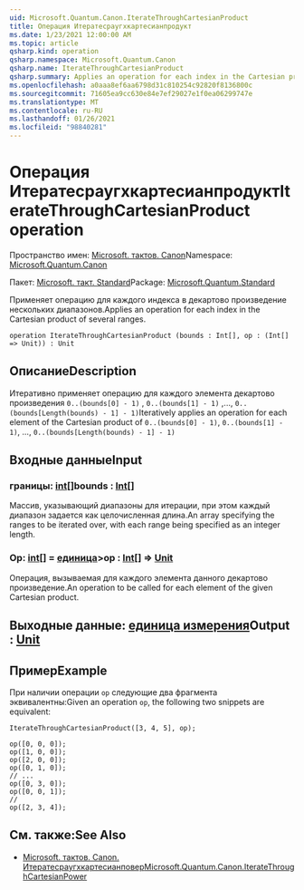```yaml
---
uid: Microsoft.Quantum.Canon.IterateThroughCartesianProduct
title: Операция Итератесраугхкартесианпродукт
ms.date: 1/23/2021 12:00:00 AM
ms.topic: article
qsharp.kind: operation
qsharp.namespace: Microsoft.Quantum.Canon
qsharp.name: IterateThroughCartesianProduct
qsharp.summary: Applies an operation for each index in the Cartesian product of several ranges.
ms.openlocfilehash: a0aaa8ef6aa6798d31c810254c92820f8136800c
ms.sourcegitcommit: 71605ea9cc630e84e7ef29027e1f0ea06299747e
ms.translationtype: MT
ms.contentlocale: ru-RU
ms.lasthandoff: 01/26/2021
ms.locfileid: "98840281"
---
```

# <a name="iteratethroughcartesianproduct-operation"></a><span data-ttu-id="97aa4-102">Операция Итератесраугхкартесианпродукт</span><span class="sxs-lookup"><span data-stu-id="97aa4-102">IterateThroughCartesianProduct operation</span></span>

<span data-ttu-id="97aa4-103">Пространство имен: [Microsoft. тактов. Canon](xref:Microsoft.Quantum.Canon)</span><span class="sxs-lookup"><span data-stu-id="97aa4-103">Namespace: [Microsoft.Quantum.Canon](xref:Microsoft.Quantum.Canon)</span></span>

<span data-ttu-id="97aa4-104">Пакет: [Microsoft. такт. Standard](https://nuget.org/packages/Microsoft.Quantum.Standard)</span><span class="sxs-lookup"><span data-stu-id="97aa4-104">Package: [Microsoft.Quantum.Standard](https://nuget.org/packages/Microsoft.Quantum.Standard)</span></span>


<span data-ttu-id="97aa4-105">Применяет операцию для каждого индекса в декартово произведение нескольких диапазонов.</span><span class="sxs-lookup"><span data-stu-id="97aa4-105">Applies an operation for each index in the Cartesian product of several ranges.</span></span>

```qsharp
operation IterateThroughCartesianProduct (bounds : Int[], op : (Int[] => Unit)) : Unit
```


## <a name="description"></a><span data-ttu-id="97aa4-106">Описание</span><span class="sxs-lookup"><span data-stu-id="97aa4-106">Description</span></span>

<span data-ttu-id="97aa4-107">Итеративно применяет операцию для каждого элемента декартово произведения `0..(bounds[0] - 1)` , `0..(bounds[1] - 1)` ,..., `0..(bounds[Length(bounds) - 1] - 1)`</span><span class="sxs-lookup"><span data-stu-id="97aa4-107">Iteratively applies an operation for each element of the Cartesian product of `0..(bounds[0] - 1)`, `0..(bounds[1] - 1)`, ..., `0..(bounds[Length(bounds) - 1] - 1)`</span></span>

## <a name="input"></a><span data-ttu-id="97aa4-108">Входные данные</span><span class="sxs-lookup"><span data-stu-id="97aa4-108">Input</span></span>

### <a name="bounds--int"></a><span data-ttu-id="97aa4-109">границы: [int](xref:microsoft.quantum.lang-ref.int)[]</span><span class="sxs-lookup"><span data-stu-id="97aa4-109">bounds : [Int](xref:microsoft.quantum.lang-ref.int)[]</span></span>

<span data-ttu-id="97aa4-110">Массив, указывающий диапазоны для итерации, при этом каждый диапазон задается как целочисленная длина.</span><span class="sxs-lookup"><span data-stu-id="97aa4-110">An array specifying the ranges to be iterated over, with each range being specified as an integer length.</span></span>


### <a name="op--int--unit"></a><span data-ttu-id="97aa4-111">Op: [int](xref:microsoft.quantum.lang-ref.int)[] = [единица](xref:microsoft.quantum.lang-ref.unit)></span><span class="sxs-lookup"><span data-stu-id="97aa4-111">op : [Int](xref:microsoft.quantum.lang-ref.int)[] => [Unit](xref:microsoft.quantum.lang-ref.unit)</span></span> 

<span data-ttu-id="97aa4-112">Операция, вызываемая для каждого элемента данного декартово произведение.</span><span class="sxs-lookup"><span data-stu-id="97aa4-112">An operation to be called for each element of the given Cartesian product.</span></span>



## <a name="output--unit"></a><span data-ttu-id="97aa4-113">Выходные данные: [единица измерения](xref:microsoft.quantum.lang-ref.unit)</span><span class="sxs-lookup"><span data-stu-id="97aa4-113">Output : [Unit](xref:microsoft.quantum.lang-ref.unit)</span></span>



## <a name="example"></a><span data-ttu-id="97aa4-114">Пример</span><span class="sxs-lookup"><span data-stu-id="97aa4-114">Example</span></span>

<span data-ttu-id="97aa4-115">При наличии операции `op` следующие два фрагмента эквивалентны:</span><span class="sxs-lookup"><span data-stu-id="97aa4-115">Given an operation `op`, the following two snippets are equivalent:</span></span>

```qsharp
IterateThroughCartesianProduct([3, 4, 5], op);
```

```qsharp
op([0, 0, 0]);
op([1, 0, 0]);
op([2, 0, 0]);
op([0, 1, 0]);
// ...
op([0, 3, 0]);
op([0, 0, 1]);
//
op([2, 3, 4]);
```

## <a name="see-also"></a><span data-ttu-id="97aa4-116">См. также:</span><span class="sxs-lookup"><span data-stu-id="97aa4-116">See Also</span></span>

- [<span data-ttu-id="97aa4-117">Microsoft. тактов. Canon. Итератесраугхкартесианповер</span><span class="sxs-lookup"><span data-stu-id="97aa4-117">Microsoft.Quantum.Canon.IterateThroughCartesianPower</span></span>](xref:Microsoft.Quantum.Canon.IterateThroughCartesianPower)